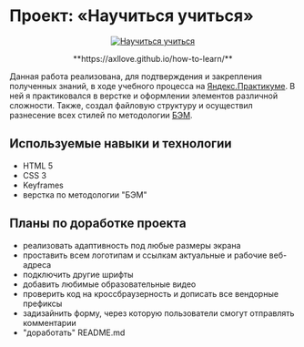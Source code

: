 # Проект: «Научиться учиться»


<div align="center">

<a href="https://axllove.github.io/how-to-learn/"><img src="./" alt="Научиться учиться"></a>
<div align="center">**https://axllove.github.io/how-to-learn/**</div>
</div>

Данная работа реализована, для подтверждения и закрепления полученных знаний, в ходе учебного процесса на [Яндекс.Практикуме](https://practicum.yandex.ru/ "Сервис онлайн-образования от Яндекса"). В ней я практиковался в верстке и оформлении элементов различной сложности. Также, создал файловую структуру и осуществил разнесение всех стилей по методологии [БЭМ](https://ru.bem.info/ "Методология созданная в Яндексе для удобной разработки сайтов").

## Используемые навыки и технологии
* HTML 5
* CSS 3
* Keyframes
* верстка по методологии "БЭМ"

## Планы по доработке проекта
* реализовать адаптивность под любые размеры экрана
* проставить всем логотипам и ссылкам актуальные и рабочие веб-адреса
* подключить другие шрифты
* добавить любимые образовательные видео
* проверить код на кроссбраузерность и дописать все вендорные префиксы
* задизайнить форму, через которую пользователи смогут отправлять комментарии
* "доработать" README.md
